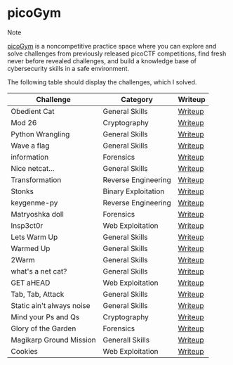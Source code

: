 # picoGym

> [!NOTE]
> [picoGym](https://www.picoctf.org/) is a noncompetitive practice space where you can explore and solve challenges from previously released picoCTF competitions, find fresh never before revealed challenges, and build a knowledge base of cybersecurity skills in a safe environment.
> 
> The following table should display the challenges, which I solved.
> 
> | Challenge | Category | Writeup |
> | --------- | -------- | ------- |
> | Obedient Cat | General Skills | [Writeup](https://github.com/Aryt3/writeups/tree/main/picoGym/obedient_cat) |
> | Mod 26 | Cryptography | [Writeup](https://github.com/Aryt3/writeups/tree/main/picoGym/mod_26) |
> | Python Wrangling | General Skills | [Writeup](https://github.com/Aryt3/writeups/tree/main/picoGym/python_wrangling) |
> | Wave a flag | General Skills | [Writeup](https://github.com/Aryt3/writeups/tree/main/picoGym/wave_a_flag) |
> | information | Forensics | [Writeup](https://github.com/Aryt3/writeups/tree/main/picoGym/information) |
> | Nice netcat... | General Skills | [Writeup](https://github.com/Aryt3/writeups/tree/main/picoGym/nice_netcat) |
> | Transformation | Reverse Engineering | [Writeup](https://github.com/Aryt3/writeups/tree/main/picoGym/transformation) |
> | Stonks | Binary Exploitation | [Writeup](https://github.com/Aryt3/writeups/tree/main/picoGym/stonks) |
> | keygenme-py | Reverse Engineering | [Writeup](https://github.com/Aryt3/writeups/tree/main/picoGym/keygenme_py) |
> | Matryoshka doll | Forensics | [Writeup](https://github.com/Aryt3/writeups/tree/main/picoGym/matryoshka_doll) |
> | Insp3ct0r | Web Exploitation | [Writeup](https://github.com/Aryt3/writeups/tree/main/picoGym/insp3ct0r) |
> | Lets Warm Up | General Skills | [Writeup](https://github.com/Aryt3/writeups/tree/main/picoGym/lets_warm_up) |
> | Warmed Up | General Skills | [Writeup](https://github.com/Aryt3/writeups/tree/main/picoGym/warmed_up) |
> | 2Warm | General Skills | [Writeup](https://github.com/Aryt3/writeups/tree/main/picoGym/2warm) |
> | what's a net cat? | General Skills | [Writeup](https://github.com/Aryt3/writeups/tree/main/picoGym/whats_a_net_cat) |
> | GET aHEAD | Web Exploitation | [Writeup](https://github.com/Aryt3/writeups/tree/main/picoGym/get_ahead) |
> | Tab, Tab, Attack | General Skills | [Writeup](https://github.com/Aryt3/writeups/tree/main/picoGym/tab_tab_attack) |
> | Static ain't always noise | General Skills | [Writeup](https://github.com/Aryt3/writeups/tree/main/picoGym/static_aint_always_noise) |
> | Mind your Ps and Qs | Cryptography | [Writeup](https://github.com/Aryt3/writeups/tree/main/picoGym/mind_your_ps_and_qs) |
> | Glory of the Garden | Forensics | [Writeup](https://github.com/Aryt3/writeups/tree/main/picoGym/glory_of_the_garden) |
> | Magikarp Ground Mission | Generall Skills | [Writeup](https://github.com/Aryt3/writeups/tree/main/picoGym/magikarp_ground_mission) |
> | Cookies | Web Exploitation | [Writeup](https://github.com/Aryt3/writeups/tree/main/picoGym/cookies) |